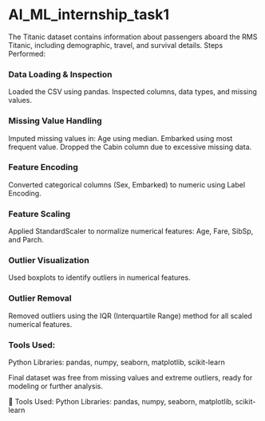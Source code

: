 # AI_ML_internship_task1
The Titanic dataset contains information about passengers aboard the RMS Titanic, including demographic, travel, and survival details.
 Steps Performed:
### Data Loading & Inspection
Loaded the CSV using pandas.
Inspected columns, data types, and missing values.
### Missing Value Handling
Imputed missing values in:
Age using median.
Embarked using most frequent value.
Dropped the Cabin column due to excessive missing data.
### Feature Encoding
Converted categorical columns (Sex, Embarked) to numeric using Label Encoding.
### Feature Scaling
Applied StandardScaler to normalize numerical features: Age, Fare, SibSp, and Parch.
### Outlier Visualization
Used boxplots to identify outliers in numerical features.
### Outlier Removal
Removed outliers using the IQR (Interquartile Range) method for all scaled numerical features.
### Tools Used:
Python Libraries: pandas, numpy, seaborn, matplotlib, scikit-learn

Final dataset was free from missing values and extreme outliers, ready for modeling or further analysis.

🔧 Tools Used:
Python Libraries: pandas, numpy, seaborn, matplotlib, scikit-learn


